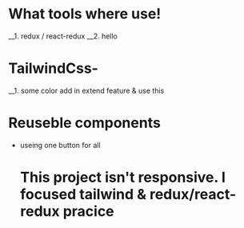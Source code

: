 # What tools where use! 
__1. redux / react-redux
__2. hello

# TailwindCss- 
__1. some color add in extend feature & use this

# Reuseble components
* useing one button for all






  # This project isn't responsive. I focused tailwind & redux/react-redux pracice
